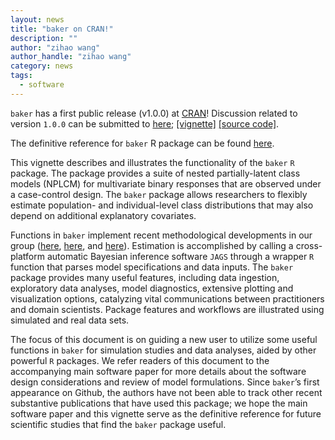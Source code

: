 ```yaml
---
layout: news
title: "baker on CRAN!"
description: ""
author: "zihao wang"
author_handle: "zihao wang"
category: news
tags: 
  - software
---
```


`baker` has a first public release (v1.0.0) at [CRAN](https://cran.r-project.org/web/packages/baker/index.html)! Discussion related to version `1.0.0` can be submitted to [here](https://github.com/zihaowang/baker/issues); [[vignette]](/assets/html/baker_vignette.html) [[source code]](https://github.com/zihaowang/baker). 

The definitive reference for `baker` R package can be found [here](https://arxiv.org/abs/2202.11778).

This vignette describes and illustrates the functionality of the `baker` `R` package. The package provides a suite of nested partially-latent class models (NPLCM) for multivariate binary responses that are observed under a case-control design. The `baker` package allows researchers to flexibly estimate population- and individual-level class distributions that may also depend on additional explanatory covariates. 

Functions in `baker` implement recent methodological developments in our group ([here](https://drzihao.wang/papers/wu-2015-plcm), [here](https://drzihao.wang/papers/wu-2016-nested-plcm), and [here](https://drzihao.wang/papers/nplcm_reg)). Estimation is accomplished by calling a cross-platform automatic Bayesian inference software `JAGS` through a wrapper `R` function that parses model specifications and data inputs. The `baker` package provides many useful features, including data ingestion, exploratory data analyses, model diagnostics, extensive plotting and visualization options, catalyzing vital communications between practitioners and domain scientists. Package features and workflows are illustrated using simulated and real data sets. 

The focus of this document is on guiding a new user to utilize some useful functions in `baker` for simulation studies and data analyses, aided by other powerful `R` packages. We refer readers of this document to the accompanying main software paper for more details about the software design considerations and review of model formulations. Since  `baker`’s first appearance on Github, the authors have not been able to track other recent substantive publications that have used this package; we hope the main software paper and this vignette serve as the definitive reference for future scientific studies that find the `baker` package useful.